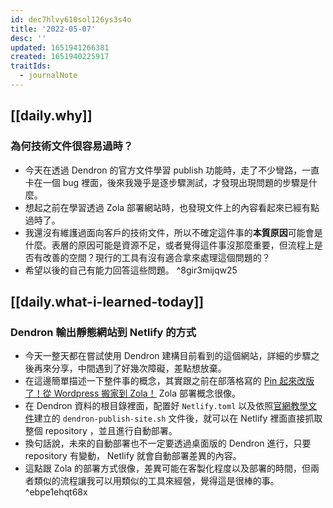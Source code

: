 ```yaml
---
id: dec7hlvy610sol126ys3s4o
title: '2022-05-07'
desc: ''
updated: 1651941266381
created: 1651940225917
traitIds:
  - journalNote
---
```


## [[daily.why]]

### 為何技術文件很容易過時？
- 今天在透過 Dendron 的官方文件學習 publish 功能時，走了不少彎路，一直卡在一個 bug 裡面，後來我幾乎是逐步驟測試，才發現出現問題的步驟是什麼。
- 想起之前在學習透過 Zola 部署網站時，也發現文件上的內容看起來已經有點過時了。
- 我還沒有維護過面向客戶的技術文件，所以不確定這件事的**本質原因**可能會是什麼。表層的原因可能是資源不足，或者覺得這件事沒那麼重要，但流程上是否有改善的空間？現行的工具有沒有適合拿來處理這個問題的？
- 希望以後的自己有能力回答這些問題。 ^8gir3mijqw25


## [[daily.what-i-learned-today]]

### Dendron 輸出靜態網站到 Netlify 的方式
- 今天一整天都在嘗試使用 Dendron 建構目前看到的這個網站，詳細的步驟之後再來分享，中間遇到了好幾次障礙，差點想放棄。
- 在這邊簡單描述一下整件事的概念，其實跟之前在部落格寫的 [Pin 起來改版了！從 Wordpress 搬家到 Zola！](https://pinchlime.com/blog/rebuilt-pinchlime/) Zola 部署概念很像。
- 在 Dendron 資料的根目錄裡面，配置好 `Netlify.toml` 以及依照[官網教學文件](https://wiki.dendron.so/notes/yetuum6o9wZi6eVJQBbQb/)建立的 `dendron-publish-site.sh` 文件後，就可以在 Netlify 裡面直接抓取整個 repository ，並且進行自動部署。
- 換句話說，未來的自動部署也不一定要透過桌面版的 Dendron 進行，只要 repository 有變動， Netlify 就會自動部署差異的內容。
- 這點跟 Zola 的部署方式很像，差異可能在客製化程度以及部署的時間，但兩者類似的流程讓我可以用類似的工具來經營，覺得這是很棒的事。 ^ebpe1ehqt68x
